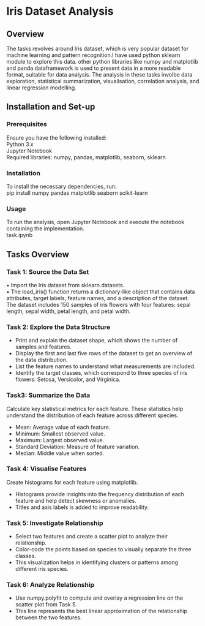# Iris Dataset Analysis

## Overview
The tasks revolves around Iris dataset, which is very popular dataset for machine learning and pattern recognition.I have used python sklearn module to explore this data. other python libraries like numpy and matplotlib and panda dataframework is used to present data in a more readable format, suitable for data analysis. The analysis in these tasks involbe data exploration, statistical summarization, visualisation, correlation analysis, and linear regression modelling.


## Installation and Set-up

### Prerequisites
Ensure you have the following installed:  
Python 3.x  
Jupyter Notebook  
Required libraries: numpy, pandas, matplotlib, seaborn, sklearn  

### Installation
To install the necessary dependencies, run:  
pip install numpy pandas matplotlib seaborn scikit-learn  

### Usage
To run the analysis, open Jupyter Notebook and execute the notebook containing the implementation.  
task.ipynb  

## Tasks Overview

### Task 1: Source the Data Set
 •	Import the Iris dataset from sklearn.datasets.  
 •	The load_iris() function returns a dictionary-like object that contains data attributes, target labels, feature names, and a 
    description of the dataset. The dataset includes 150 samples of iris flowers with four features: sepal length, sepal width, petal length, and petal width.  

### Task 2: Explore the Data Structure
- Print and explain the dataset shape, which shows the number of samples and features.  
- Display the first and last five rows of the dataset to get an overview of the data distribution.  
- List the feature names to understand what measurements are included.  
- Identify the target classes, which correspond to three species of iris flowers: Setosa, Versicolor, and Virginica.  

### Task3: Summarize the Data
Calculate key statistical metrics for each feature. These statistics help understand the distribution of each feature across different species.
- Mean: Average value of each feature.  
- Minimum: Smallest observed value.  
- Maximum: Largest observed value.  
- Standard Deviation: Measure of feature variation.  
- Median: Middle value when sorted.  

### Task 4: Visualise Features
Create histograms for each feature using matplotlib.  
- Histograms provide insights into the frequency distribution of each feature and help detect skewness or anomalies.  
- Titles and axis labels is added to improve readability.  

### Task 5: Investigate Relationship
- Select two features and create a scatter plot to analyze their relationship.
- Color-code the points based on species to visually separate the three classes.
- This visualization helps in identifying clusters or patterns among different iris species.

### Task 6: Analyze Relationship
- Use numpy.polyfit to compute and overlay a regression line on the scatter plot from Task 5.
- This line represents the best linear approximation of the relationship between the two features.



